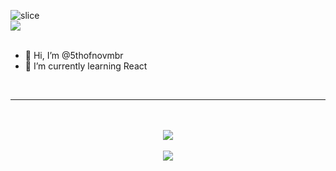 ![slice](https://capsule-render.vercel.app/api?type=slice&color=timeGradient&height=200&text=5thofnovmbr&fontAlign=70&rotate=13&fontAlignY=30&animation=twinkling&desc=Stegosaurus&descAlign=89&descAlignY=5)
<br />
<img src="https://img.shields.io/badge/learning...-555555?style=flat&logo=React&logoColor=white&label=React&labelColor=40b0d0"/>
<br /><br />
- 👋 Hi, I’m @5thofnovmbr
- 🌱 I’m currently learning React<br />
<br />
<hr />
<br />
<br />
<div align="center">
  <img align="center" src="https://github-readme-stats.vercel.app/api?username=5thofnovmbr&show_icons=true&theme=dark"/>
  <br /><br />
  <img align="center" src="https://github-readme-stats.vercel.app/api/top-langs/?username=5thofnovmbr&layout=compact&theme=dark"/>
</div>
<br /><br />

<!---
5thofnovmbr/5thofnovmbr is a ✨ special ✨ repository because its `README.md` (this file) appears on your GitHub profile.
You can click the Preview link to take a look at your changes.
--->
